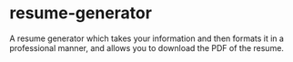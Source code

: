 # resume-generator
 A resume generator which takes your information and then formats it in a professional manner, and allows you to download the PDF of the resume.
